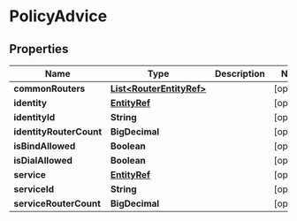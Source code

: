 

# PolicyAdvice


## Properties

| Name | Type | Description | Notes |
|------------ | ------------- | ------------- | -------------|
|**commonRouters** | [**List&lt;RouterEntityRef&gt;**](RouterEntityRef.md) |  |  [optional] |
|**identity** | [**EntityRef**](EntityRef.md) |  |  [optional] |
|**identityId** | **String** |  |  [optional] |
|**identityRouterCount** | **BigDecimal** |  |  [optional] |
|**isBindAllowed** | **Boolean** |  |  [optional] |
|**isDialAllowed** | **Boolean** |  |  [optional] |
|**service** | [**EntityRef**](EntityRef.md) |  |  [optional] |
|**serviceId** | **String** |  |  [optional] |
|**serviceRouterCount** | **BigDecimal** |  |  [optional] |



